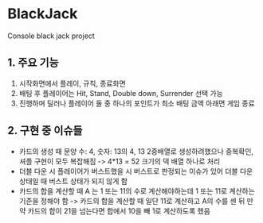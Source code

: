 # BlackJack
 Console black jack project

## 1. 주요 기능
1. 시작화면에서 플레이, 규칙, 종료화면
2. 배팅 후 플레이어는 Hit, Stand, Double down, Surrender 선택 가능
3. 진행하며 딜러나 플레이어 둘 중 하나의 포인트가 최소 배팅 금액 아래면 게임 종료

## 2. 구현 중 이슈들
- 카드의 생성 때 문양 수: 4, 숫자: 13의 4, 13 2중배열로 생성하려했으나 중복확인, 셔플 구현이 모두 복잡해짐 -> 4*13 = 52 크기의 덱 배열 하나로 처리
- 더블 다운 시 플레이어가 버스트했을 시 버스트로 판정되는 이슈가 있어 더블 다운 상태일 때 버스트 상태가 되지 않게 함
- 카드의 합을 계산할 때 A 는 1 또는 11의 수로 계산해야하는데 1 또는 11로 계산하는 기준을 정해야 함 -> 카드의 합을 계산할 때 일단 11로 계산하고 A의 수를 센 뒤 만약 카드의 합이 21을 넘는다면 합에서 10을 빼 1로 계산하도록 했음
